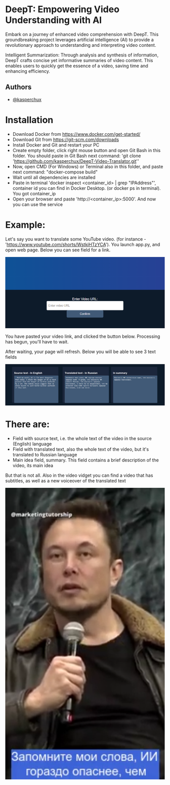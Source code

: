 

# DeepT: Empowering Video Understanding with AI

 Embark on a journey of enhanced video comprehension with DeepT. This groundbreaking project leverages artificial intelligence (AI) to provide a revolutionary approach to understanding and interpreting video content.

Intelligent Summarization: Through analysis and synthesis of information, DeepT crafts concise yet informative summaries of video content. This enables users to quickly get the essence of a video, saving time and enhancing efficiency.
## Authors

- [@kasperchux](https://www.github.com/kasperchux)




# Installation
- Download Docker from https://www.docker.com/get-started/
- Download Git from https://git-scm.com/downloads
- Install Docker and Git and restart your PC 
- Create empty folder, click right mouse button and open Git Bash in this folder. You should paste in Git Bash next command: 'git clone 'https://github.com/kasperchux/DeepT-Video-Translator.git''
- Now, open CMD (For Windows) or Terminal also in this folder, and paste next command: "docker-compose build"
- Wait until all dependencies are installed
- Paste in terminal 'docker inspect <container_id> | grep "IPAddress"', container id you can find in Docker Desktop. (or docker ps in terminal). You got container_ip
- Open your browser and paste 'http://<container_ip>:5000'.
And now you can use the service

# Example:

Let's say you want to translate some YouTube video. (for instance - 'https://www.youtube.com/shorts/WstkiHTzYCA'). You launch app.py, and open web page.
Below you can see field for a link.

![Link](photo_for_readme/link.png)

You have pasted your video link, and clicked the button below. Processing has begun, you'll have to wait.

After waiting, your page will refresh. Below you will be able to see 3 text fields

![Fields](photo_for_readme/fields.png)

# There are:
- Field with source text, i.e. the whole text of the video in the source (English) language
- Field with translated text, also the whole text of the video, but it's translated to Russian language
- Main idea field, summary. This field contains a brief description of the video, its main idea

But that is not all. Also in the video vidget you can find a video that has subtitles, as well as a new voiceover of the translated text


![Video](photo_for_readme/video.png)
